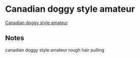# Canadian doggy style amateur
[Canadian doggy style amateur](https://www.reddit.com/comments/1ky6szo/)

## Notes

canadian doggy style amateur rough hair pulling
